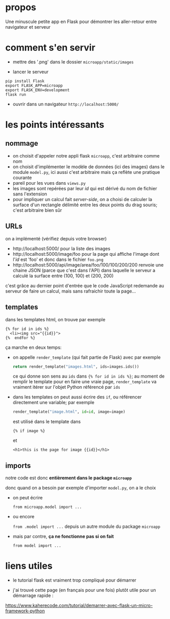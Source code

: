 # propos

Une minuscule petite app en Flask pour démontrer les aller-retour entre navigateur et serveur

# comment s'en servir

* mettre des '.png' dans le dossier `microapp/static/images`

* lancer le serveur

```
pip install Flask
export FLASK_APP=microapp
export FLASK_ENV=development
flask run
```

* ouvrir dans un navigateur `http://localhost:5000/`

# les points intéressants

## nommage

* on choisit d'appeler notre appli flask `microapp`, c'est arbitraire comme nom
* on choisit d'implémenter le modèle de données (ici des images) dans le module
  `model.py`, ici aussi c'est arbitraire mais ça reflète une pratique courante
* pareil pour les vues dans `views.py`
* les images sont repérées par leur *id* qui est dérivé du nom de fichier
  sans l'extension
* pour impliquer un calcul fait *server-side*, on a choisi de calculer la surface d'un
  rectangle délimité entre les deux points du drag souris; c'est arbitraire bien sûr

## URLs

on a implémenté (vérifiez depuis votre browser)

* http://localhost:5000/ pour la liste des images
* http://localhost:5000/image/foo pour la page qui affiche l'image dont l'*id* est 'foo'
  et donc dans le fichier `foo.png`
* http://localhost:5000/api/image/area/foo/100/100/200/200 renvoie une chaine JSON (parce
  que c'est dans l'API) dans laquelle le serveur a calculé la surface entre (100, 100) et
  (200, 200)

c'est grâce au dernier point d'entrée que le code JavaScript redemande au serveur de faire
un calcul, mais sans rafraichir toute la page...

## templates

dans les templates html, on trouve par exemple

```
{% for id in ids %}
  <li><img src="{{id}}">
{%  endfor %}
```

ça marche en deux temps:

* on appelle `render_template` (qui fait partie de Flask) avec par exemple

  ```python
  return render_template("images.html", ids=images.ids())
  ```

  ce qui donne son sens au `ids` dans `{% for id in ids %}`; au moment de remplir le
  template pour en faire une vraie page, `render_template` va vraiment itérer sur l'objet
  Python référencé par `ids`

* dans les templates on peut aussi écrire des `if`, ou référencer directement une
  variable; par exemple

  ```python
  render_template("image.html", id=id, image=image)
  ```

  est utilisé dans le template dans
  
  `{% if image %}` 

  et

  `<h1>this is the page for image {{id}}</h1>`


## imports

notre code est donc **entièrement dans le package `microapp`**

donc quand on a besoin par exemple d'importer `model.py`, on a le choix

* on peut écrire

  `from microapp.model import ...`
* ou encore

  `from .model import ...` depuis un autre module du package `microapp`

* mais par contre, **ça ne fonctionne pas si on fait**

  `from model import ...`

# liens utiles

* le tutorial flask est vraiment trop compliqué pour démarrer

* j'ai trouvé cette page (en français pour une fois) plutôt utile pour un démarrage rapide :

https://www.kaherecode.com/tutorial/demarrer-avec-flask-un-micro-framework-python
